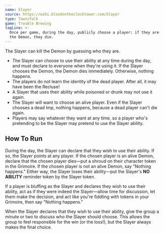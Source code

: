 ```yaml
---
name: Slayer
source: https://wiki.bloodontheclocktower.com/Slayer
type: Townsfolk
game: Trouble Brewing
tagLine: >-
  Once per game, during the day, publicly choose a player: if they are
  the Demon, they die.
---
```


The Slayer can kill the Demon by guessing who they are.

- The Slayer can choose to use their ability at any time during the day,
  and must declare to everyone when they're using it. If the Slayer
  chooses the Demon, the Demon dies immediately. Otherwise, nothing
  happens.
- The players do not learn the identity of the dead player. After all,
  it may have been the Recluse!
- A Slayer that uses their ability while poisoned or drunk may not use
  it again.
- The Slayer will want to choose an alive player. Even if the Slayer
  chooses a dead Imp, nothing happens, because a dead player can't die
  again.
- Players may say whatever they want at any time, so a player who's
  pretending to be the Slayer may pretend to use the Slayer ability.

## How To Run

During the day, the Slayer can declare that they wish to use their
ability. If so, the Slayer points at any player. If the chosen player is
an alive Demon, declare that the chosen player dies—put a shroud on
their character token in the Grimoire. If the chosen player is not an
alive Demon, say "Nothing happens." Either way, the Slayer loses their
ability—put the Slayer's **NO ABILITY** reminder token by the Slayer
token.

If a player is bluffing as the Slayer and declares they wish to use
their ability, act as if they were indeed the Slayer—allow time for
discussion, let them make the decision, and act like you're fiddling
with tokens in your Grimoire, then say "Nothing happens."

When the Slayer declares that they wish to use their ability, give the
group a minute or two to discuss who the Slayer should choose. This
allows the group to feel responsible for the win (or the loss!), but the
Slayer always makes the final choice.
